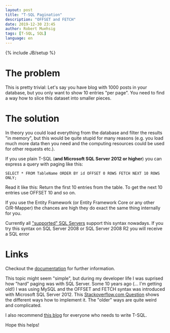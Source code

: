 ```yaml
---
layout: post
title: "T-SQL Pagination"
description: "OFFSET and FETCH"
date: 2019-12-30 23:45
author: Robert Muehsig
tags: [T-SQL, SQL]
language: en
---
```


{% include JB/setup %}

# The problem

This is pretty trivial: Let's say you have blog with 1000 posts in your database, but you only want to show 10 entries "per page". You need to find a way how to slice this dataset into smaller pieces.

# The solution

In theory you could load everything from the database and filter the results "in memory", but this would be quite stupid for many reasons (e.g. you load much more data then you need and the computing resources could be used for other requests etc.). 

If you use plain T-SQL (__and Microsoft SQL Server 2012 or higher__) you can express a query with paging like this:

    SELECT * FROM TableName ORDER BY id OFFSET 0 ROWS FETCH NEXT 10 ROWS ONLY;

Read it like this: Return the first 10 entries from the table. To get the next 10 entries use OFFSET 10 and so on.

If you use the Entity Framework (or Entity Framework Core or any other O/R-Mapper) the chances are high they do exact the same thing internally for you.

Currently all ["supported" SQL Servers](https://support.microsoft.com/en-us/lifecycle/search?alpha=SQL%20Server) support this syntax nowadays. If you try this syntax on SQL Server 2008 or SQL Server 2008 R2 you will receive a SQL error

# Links

Checkout the [documentation](https://docs.microsoft.com/en-us/sql/t-sql/queries/select-order-by-clause-transact-sql?view=sql-server-ver15#using-offset-and-fetch-to-limit-the-rows-returned) for further information.

This topic might seem "simple", but during my developer life I was suprised how "hard" paging was with SQL Server. Some 10 years ago (... I'm getting old!) I was using MySQL and the OFFSET and FETCH syntax was introduced with Microsoft SQL Server 2012. This [Stackoverflow.com Question](https://stackoverflow.com/questions/109232/what-is-the-best-way-to-paginate-results-in-sql-server) shows the different ways how to implement it. The "older" ways are quite weird and complicated.

I also recommend [this blog](https://blog.greglow.com/2019/05/13/t-sql-101-17-paginating-rows-returned-from-sql-server-t-sql-queries/) for everyone who needs to write T-SQL.

Hope this helps!
